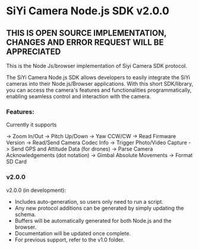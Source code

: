# SiYi Camera Node.js SDK v2.0.0

## THIS IS OPEN SOURCE IMPLEMENTATION, CHANGES AND ERROR REQUEST WILL BE APPRECIATED

This is the Node Js/browser implementation of Siyi Camera SDK protocol.

The SiYi Camera Node.js SDK allows developers to easily integrate the SiYi cameras into their Node.js/Browser applications. With this short SDK/library, you can access the camera's features and functionalities programmatically, enabling seamless control and interaction with the camera.

### Features:

Currently it supports

-> Zoom In/Out
-> Pitch Up/Down
-> Yaw CCW/CW
-> Read Firmware Version
-> Read/Send Camera Codec Info
-> Trigger Photo/Video Capture
-> Send GPS and Attitude Data (for drones)
-> Parse Camera Acknowledgements (dot notation)
-> Gimbal Absolute Movements
-> Format SD Card

### v2.0.0

v2.0.0 (in development):

- Includes auto-generation, so users only need to run a script.
- Any new protocol additions can be generated by simply updating the schema.
- Buffers will be automatically generated for both Node.js and the browser.
- Documentation will be updated once complete.
- For previous support, refer to the v1.0 folder.
